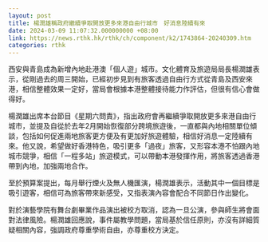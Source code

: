 ```yaml
---
layout: post
title: 楊潤雄稱政府繼續爭取開放更多來港自由行城市　好消息陸續有來
date: 2024-03-09 11:07:32.000000000 +08:00
link: https://news.rthk.hk/rthk/ch/component/k2/1743864-20240309.htm
categories: rthk
---
```


西安與青島成為新增內地赴港澳「個人遊」城市。文化體育及旅遊局局長楊潤雄表示，從剛過去的周三開始，已經初步見到有旅客透過自由行方式從青島及西安來港，相信整體效果一定好，當局會根據本港整體接待能力作評估，但很有信心會做得好。

楊潤雄出席本台節目《星期六問責》，指出政府會再繼續爭取開放更多來港自由行城市，並提及自從於去年2月開始恢復部分跨境旅遊後，一直都與內地相關單位傾談，包括如何促進兩地旅客更方便及有更加好旅遊體驗，相信好消息一定陸續有來。他又說，希望做好香港特色，吸引更多「過夜」旅客，又形容本港不怕跟內地城市競爭，相信「一程多站」旅遊模式，可以帶動本港發揮作用，將旅客透過香港帶到內地，加強兩地合作。

至於預算案提出，每月舉行煙火及無人機匯演，楊潤雄表示，活動其中一個目標是吸引遊客，相信可為旅客帶來新感受，又指表演內容會配合不同節日作出變化。

對於演藝學院有舞台劇畢業作品演出被校方取消，認為一旦公演，參與師生將會面對法律風險。楊潤雄回應說，事件屬教學問題，當局基於信任原則，亦沒有詳細質疑相關內容，強調政府尊重學術自由，亦尊重校方決定。
